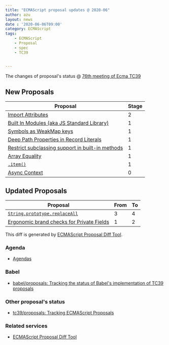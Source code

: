 ```yaml
---
title: "ECMAScript proposal updates @ 2020-06"
author: azu
layout: news
date : '2020-06-06T09:00'
category: ECMAScript
tags:
    - ECMAScript
    - Proposal
    - spec
    - TC39


---
```


The changes of proposal's status @ [76th meeting of Ecma TC39][Agendas]

## New Proposals

| Proposal                                                                                                    | Stage |
| ----------------------------------------------------------------------------------------------------------- | ----- |
| [Import Attributes](https://github.com/tc39/proposal-import-attributes)                                     | 2     |
| [Built In Modules (aka JS Standard Library)](https://github.com/tc39/proposal-built-in-modules)             | 1     |
| [Symbols as WeakMap keys](https://github.com/tc39/proposal-symbols-as-weakmap-keys)                         | 1     |
| [Deep Path Properties in Record Literals](https://github.com/tc39/proposal-deep-path-properties-for-record) | 1     |
| [Restrict subclassing support in built-in methods](https://github.com/syg/proposal-rm-builtin-subclassing)  | 1     |
| [Array Equality](https://github.com/tc39/proposal-array-equality)                                           | 1     |
| [`.item()`](https://github.com/tabatkins/proposal-item-method)                                              | 1     |
| [Async Context](https://github.com/legendecas/proposal-async-context)                                       | 0     |


## Updated Proposals

| Proposal                                                                                           | From  | To    |
| -------------------------------------------------------------------------------------------------- | ----- | ----- |
| [`String.prototype.replaceAll`](https://github.com/tc39/proposal-string-replaceall)                | 3     | 4     |
| [Ergonomic brand checks for Private Fields](https://github.com/tc39/proposal-private-fields-in-in) | 1     | 2     |

This diff is generated by [ECMAScript Proposal Diff Tool](https://azu.github.io/ecmascript-proposals-json/).

### Agenda

- [Agendas][]

### Babel

- [babel/proposals: Tracking the status of Babel's implementation of TC39 proposals](https://github.com/babel/proposals)

### Other proposal's status 

- [tc39/proposals: Tracking ECMAScript Proposals](https://github.com/tc39/proposals)

### Related services

- [ECMAScript Proposal Diff Tool](https://azu.github.io/ecmascript-proposals-json/)

[Agendas]: https://github.com/tc39/agendas/blob/master/2020/06.md
